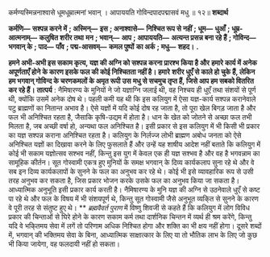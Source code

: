  

कर्मण्यस्मिन्ननाश्वासे धूमधूम्रात्मनां भवान् । आपाययति गोविन्दपादपद्मासवं मधु ॥ १२॥ **शब्दार्थ** 

**कर्मणि—** **सश्पन्न करने में** **; अस्मिन्—** **इस** **; अनाश्वासे—** **निश्चित रूप से नहीं** **; धूम—** **धुआँ** **; धूम्र-आत्मनाम्—** **कलुषित शरीर तथा** **मन** **; भवान्—** **आप** **; आपाययति—** **अत्यन्त प्रसन्न बना रहे हैं** **; गोविन्द—** **भगवान् के** **; पाद—** **पाँव** **; पद्म-आसवम्—** **कमल पुष्पों** **का अर्क** **; मधु—** **शहद।** **.** 

**हमने अभी-अभी इस सकाम कृत्य, यज्ञ की अग्नि को सश्पन्न करना प्रारश्भ किया है और** **हमारे कार्य में अनेक अपूर्णताएँ होने के कारण इसके फल की कोई निश्चितता नहीं है। हमारे** **शरीर धुएँ से काले हो चुके हैं, लेकिन हम भगवान् गोविन्द के चरणकमलों के अमृत रूपी उस** **मधु से सचमुच तृप्त हैं, जिसे आप हम सबको वितरित कर रहे हैं।** **तात्पर्य** : नैमिषारण्य के मुनियों ने जो यज्ञाग्नि जलाई थी, वह निश्चय ही धुएँ तथा संशयों से पूर्ण थी, क्योंकि उसमें अनेक दोष थे। पहली कमी यह थी कि इस कलियुग में ऐसा यज्ञ-कार्य सश्पन्न करानेवाले पटु ब्राह्मणों का नितान्त अभाव है। ऐसे यज्ञों में यदि कोई दोष रह जाता है, तो पूरा खेल बिगड़ जाता है और फल भी अनिश्चित रहता है, जैसाकि कृषि-उद्यम में होता है। धान के खेत को जोतने से अच्छा फल तभी मिलता है, जब अच्छी वर्षा हो, अन्यथा फल अनिश्चित है। इसी प्रकार से इस कलियुग में भी किसी भी प्रकार का यज्ञ सश्पन्न कराना अनिश्चित रहता है। कलियुग के निर्लज्ज लोभी ब्राह्मण अबोध जनता को ऐसे अनिश्चित यज्ञों का दिखावा करने के लिए फुसलाते हैं और उन्हें यह शाषीय आदेश नहीं बताते कि कलियुग में कोई भी सकाम यज्ञोत्सव सश्भव नहीं, किन्तु इस युग में केवल एक ही यज्ञ सश्भव है और वह है भगवन्नाम का सामूहिक कीर्तन। सूत गोस्वामी एकत्र हुए मुनियों के समक्ष भगवान् के दिव्य कार्यकलाप सुना रहे थे और वे सब इन दिव्य कार्यकलापों के सुनने के फल का अनुभव कर रहे थे। कोई भी इसे व्यावहारिक रूप से उसी तरह अनुभव कर सकता है, जिस प्रकार भोजन करके उसके फल का अनुभव किया जा सकता है। आध्यात्मिक अनुभूति इसी प्रकार कार्य करती है। नैमिषारण्य के मुनि यज्ञ की अग्नि से उठनेवाले धुएँ से कष्ट पा रहे थे और फल के विषय में भी संशयपूर्ण थे, किन्तु सूत गोस्वामी जैसे अनुभूत व्यकि्त से सुनने के कारण वे पूरी तरह से संतुष्ट हुए थे। ** *ब्रह्मवैवर्त पुराण* में विष्णु शिवजी से कहते हैं कि कलियुग में लोग विविध प्रकार की चिन्ताओं से घिरे होने के कारण सकाम कर्म तथा दार्शनिक चिन्तन में व्यर्थ ही श्रम करेंगे, किन्तु यदि वे भकि्तमय सेवा में लगें तो परिणाम अधिक निश्चित होगा और शक्ति का भी क्षय नहीं होगा। दूसरे शब्दों में, भगवान् की भक्तिमय सेवा के बिना, आध्यात्मिक साक्षात्कार के लिए या तो भौतिक लाभ के लिए जो कुछ भी किया जायेगा, वह फलदायी नहीं हो सकता। 